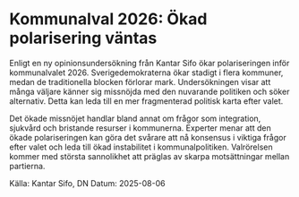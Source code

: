 # Kommunalval 2026:  Ökad polarisering väntas

Enligt en ny opinionsundersökning från Kantar Sifo ökar polariseringen inför kommunalvalet 2026.  Sverigedemokraterna ökar stadigt i flera kommuner, medan de traditionella blocken förlorar mark.  Undersökningen visar att många väljare känner sig missnöjda med den nuvarande politiken och söker alternativ.  Detta kan leda till en mer fragmenterad politisk karta efter valet.

Det ökade missnöjet handlar bland annat om frågor som integration, sjukvård och bristande resurser i kommunerna.  Experter menar att den ökade polariseringen kan göra det svårare att nå konsensus i viktiga frågor efter valet och leda till ökad instabilitet i kommunalpolitiken.  Valrörelsen kommer med största sannolikhet att präglas av skarpa motsättningar mellan partierna.

Källa: Kantar Sifo, DN
Datum: 2025-08-06